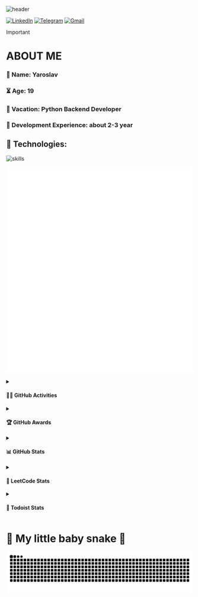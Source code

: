 ![header](https://capsule-render.vercel.app/api?type=waving&height=256&color=0:FF0A6C,2000:2D27FF&text=Hello%20World!&section=header&reversal=false&textBg=false&fontColor=b5b8b1&fontAlign=50&fontAlignY=27&fontSize=80&stroke=362c12&strokeWidth=0&desc=Welcome%20to%20my%20GitHub%20profile!%20Put%20stars,%20fork%20and%20contribute!&descSize=25&descAlignY=52&descAlign=50)

[![LinkedIn](https://img.shields.io/badge/LinkedIn-%230077B5.svg?&style=flat-square&logo=linkedin&logoColor=white)](https://linkedin.com/in/sorxill)
[![Telegram](https://img.shields.io/badge/Telegram-2CA5E0.svg?&style=flat-square&logo=telegram&logoColor=white)](https://t.me/sorxill)
[![Gmail](https://img.shields.io/badge/Gmail-D14836.svg?style=flat-square&logo=gmail&logoColor=white)](https://mail.google.com/mail/?view=cm&fs=1&to=vac.ban17@gmail.com&su=Theme&body=HI!)

> [!IMPORTANT]
> 
> # ABOUT ME
> 
> ### **👋 Name: Yaroslav**
> 
> ### **⏳ Age: 19**
>
>  ### **📍 Vacation: Python Backend Developer**
> 
> ### **🌟 Development Experience: about 2-3 year**
>
> ## **🔧 Technologies:**
> 
> ![skills](https://skillicons.dev/icons?i=fastapi,py,docker,git,kubernetes,md,githubactions,github,bash,linux,postgres,redis,postman,nginx,bots&theme=light)

[<img align="center" width="600" alt="if you see this, it means my metrics are not working" src="https://github.com/sorxill/sorxill/blob/main/github-metrics.svg">](https://github.com/sorxill/sorxill)

<!--[![GitHub Streak](https://streak-stats.demolab.com?user=sorxill&theme=neon-palenight&hide_border=true&locale=ru&background=10%2CFF0A6C%2C2D27FF)](https://git.io/streak-stats)
[![Anurag's GitHub stats-Dark](https://github-readme-stats.vercel.app/api?username=sorxill&show_icons=true&text_color=b5b8b1&title_color=b5b8b1&hide_title=true&card_width=600&include_all_commits=true&bg_color=DEG,FF0A6C,2D27FF&locale=ru#gh-dark-mode-only)](https://github.com/sorxill/github-readme-stats#gh-dark-mode-only)
-->

<details>
    <summary><h4>👨‍💻 <b>GitHub Activities</b></h4></summary><br/>

<!--START_SECTION:activity-->
1. 🔒 Closed issue [#34](https://github.com/sorxill/Tracker/issues/34) in [sorxill/Tracker](https://github.com/sorxill/Tracker)
2. 🗣 Commented on [#34](https://github.com/sorxill/Tracker/issues/34#issuecomment-1999400917) in [sorxill/Tracker](https://github.com/sorxill/Tracker)
3. 🎉 Merged PR [#38](https://github.com/sorxill/Tracker/pull/38) in [sorxill/Tracker](https://github.com/sorxill/Tracker)
4. 💪 Opened PR [#38](https://github.com/sorxill/Tracker/pull/38) in [sorxill/Tracker](https://github.com/sorxill/Tracker)
5. 🎉 Merged PR [#37](https://github.com/sorxill/Tracker/pull/37) in [sorxill/Tracker](https://github.com/sorxill/Tracker)
<!--END_SECTION:activity-->

</details>

<details>
    <summary><h4>🏆 <b>GitHub Awards</b></h4></summary><br/>

![Github Trophy](https://github-profile-trophy.vercel.app/?username=sorxill&theme=gitdimmed&no-bg=true&no-frame=true&rank=SECRET,SSS,SS,S,AAA,AA,A,B,C)

</details>

<details>
    <summary><h4>📊 <b>GitHub Stats</b></h4></summary><br/>

[![Waren Gonzaga Github Stats](https://readme-stats.warengonzaga.com/api?username=sorxill&show_icons=true&count_private=true&theme=dark)](https://github.com/sorxill/github-readme-stats) [![Top Language](https://readme-stats.warengonzaga.com/api/top-langs?username=sorxill&layout=compact&theme=dark)](https://github.com/sorxill/github-readme-stats)

</details>

<details>
    <summary><h4>🚧 <b>LeetCode Stats</b></h4></summary>

[![KnlnKS's LeetCode stats](https://leetcode-stats-six.vercel.app/api?username=sorxill&theme=dark)](https://github.com/sorxill/leetcode-stats)
</details>

<details>
    <summary><h4>🎯 <b>Todoist Stats</b></h4></summary>

<!-- TODO-IST:START -->
🏆  3,183 Karma Points           
🌸  Completed 0 tasks today           
✅  Completed 85 tasks so far           
⏳  Longest streak is 2 days
<!-- TODO-IST:END -->

</details>

# 🐍 My little baby snake 🐍
<picture>
  <source media="(prefers-color-scheme: dark)" srcset="https://raw.githubusercontent.com/sorxill/sorxill/output/github-contribution-grid-snake-dark.svg">
  <source media="(prefers-color-scheme: light)" srcset="https://raw.githubusercontent.com/sorxill/sorxill/output/github-contribution-grid-snake.svg">
  <img alt="github contribution grid snake animation" src="https://raw.githubusercontent.com/sorxill/sorxill/output/github-contribution-grid-snake-dark.svg">
</picture>
